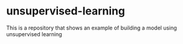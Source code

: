 # unsupervised-learning
This is a repository that shows an example of building a model using unsupervised learning
